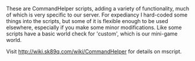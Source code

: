 These are CommandHelper scripts, adding a variety of functionality, much of which is very specific to our server. For expediancy I hard-coded some things into the scripts, but some of it is flexible enough to be used elsewhere, especially if you make some minor modifications. Like some scripts have a basic world check for 'custom', which is our mini-game world. 

Visit http://wiki.sk89q.com/wiki/CommandHelper for details on mscript.